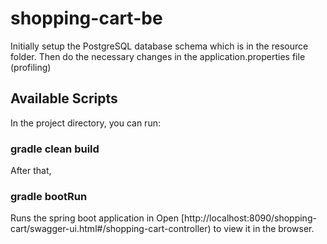 # shopping-cart-be

Initially setup the PostgreSQL database schema which is in the resource folder.
Then do the necessary changes in the application.properties file (profiling)

## Available Scripts

In the project directory, you can run:

### gradle clean build

After that,

### gradle bootRun

Runs the spring boot application in 
Open [http://localhost:8090/shopping-cart/swagger-ui.html#/shopping-cart-controller) to view it in the browser.
